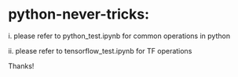 # python-never-tricks:
i. please refer to python_test.ipynb for common operations in python

ii. please refer to tensorflow_test.ipynb for TF operations

Thanks!
